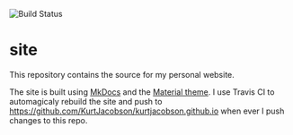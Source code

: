 ![Build Status](https://travis-ci.org/KurtJacobson/site.svg?branch=master)

# site
This repository contains the source for my personal website.

The site is built using [MkDocs](http://mkdocs.org) and the [Material theme](http://squidfunk.github.io/mkdocs-material/).
I use Travis CI to automagicaly rebuild the site and push to https://github.com/KurtJacobson/kurtjacobson.github.io when ever I push changes to this repo.
